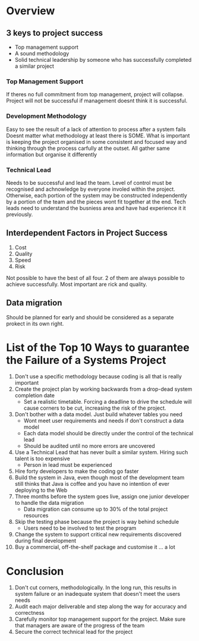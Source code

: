# Overview
## 3 keys to project success
- Top management support
- A sound methodology
- Solid technical leadership by someone who has successfully completed a similar project
### Top Management Support
If theres no full commitment from top management, project will collapse.
Project will not be successful if management doesnt think it is successful.

### Development Methodology
Easy to see the result of a lack of attention to process after a system fails
Doesnt matter what methodology at least there is SOME.
What is important is keeping the project organised in some consistent and focused way and thinking through the process carfully at the outset.
All gather same information but organise it differently

### Technical Lead
Needs to be successful and lead the team. Level of control must be recognised and achnowledge by everyone involed within the project. Otherwise, each portion of the system may be constructed independently by a portion of the team and the pieces wont fit together at the end.
Tech leads need to understand the busniess area and have had experience it it previously.
## Interdependent Factors in Project Success
1. Cost
2. Quality
3. Speed 
4. Risk

Not possible to have the best of all four. 2 of them are always possible to achieve successfully. Most important are rick and quality.

## Data migration
Should be planned for early and should be considered as a separate prokect in its own right.

# List of the Top 10 Ways to guarantee the Failure of a Systems Project
1. Don't use a specific methodology because coding is all that is really important
2. Create the project plan by working backwards from a drop-dead system completion date
	- Set a realistic timetable. Forcing a deadline to drive the schedule will cause corners to be cut, increasing the risk of the project.
3. Don't bother with a data model. Just build whatever tables you need
	- Wont meet user requirements and needs if don't construct a data model
	- Each data model should be directly under the control of the technical lead
	- Should be audited until no more errors are uncovered 
4. Use a Technical Lead that has never built a similar system. Hiring such talent is too expensive
	- Person in lead must be experienced
5. Hire forty developers to make the coding go faster
6. Build the system in Java, even though most of the development team still thinks that Java is coffee and you have no intention of ever deploying to the Web
7. Three months before the system goes live, assign one junior developer to handle the data migration
	- Data migration can consume up to 30% of the total project resources
8. Skip the testing phase because the project is way behind schedule
	- Users need to be involved to test the program
9. Change the system to support critical new requirements discovered during final development 
10. Buy a commercial, off-the-shelf package and customise it ... a lot

# Conclusion
1. Don't cut corners, methodologically. In the long run, this results in system failure or an inadequate system that doesn't meet the users needs
2. Audit each major deliverable and step along the way for accuracy and correctness
3. Carefully monitor top management support for the project. Make sure that managers are aware of the progress of the team
4. Secure the correct technical lead for the project